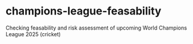 # champions-league-feasability
Checking feasability and risk assessment of upcoming World Champions League 2025 (cricket)

